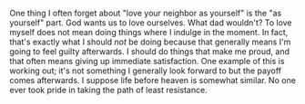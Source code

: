 One thing I often forget about "love your neighbor as yourself" is the "as
yourself" part. God wants us to love ourselves. What dad wouldn't? To love
myself does not mean doing things where I indulge in the moment. In fact,
that's exactly what I should *not* be doing because that generally means I'm
going to feel guilty afterwards. I should do things that make me proud, and
that often means giving up immediate satisfaction. One example of this is
working out; it's not something I generally look forward to but the payoff
comes afterwards. I suppose life before heaven is somewhat similar.
No one ever took pride in taking the path of least resistance.
